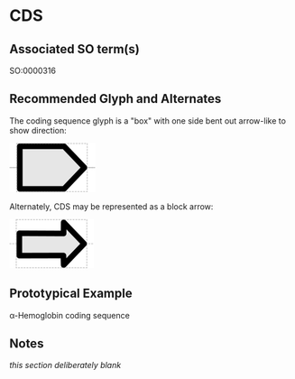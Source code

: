 # CDS

## Associated SO term(s)
SO:0000316

## Recommended Glyph and Alternates
The coding sequence glyph is a "box" with one side bent out arrow-like to show direction:

![glyph specification](cds-specification.png)

Alternately, CDS may be represented as a block arrow:

![glyph specification](cds-arrow-specification.png)

## Prototypical Example

α-Hemoglobin coding sequence

## Notes

*this section deliberately blank*
